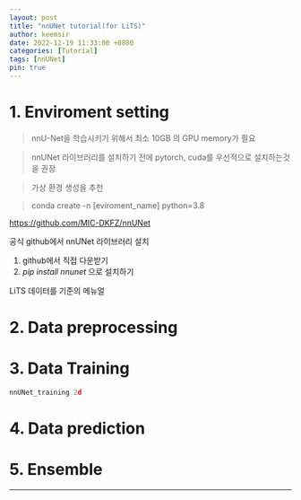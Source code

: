 ```yaml
---
layout: post
title: "nnUNet tutorial(for LiTS)"
author: keemsir
date: 2022-12-19 11:33:00 +0800
categories: [Tutorial]
tags: [nnUNet]
pin: true
---
```


<!-- categories: [Deep-learning, Machine-learning, nnUNet] -->


# 1. Enviroment setting

> nnU-Net을 학습시키기 위해서 최소 10GB 의 GPU memory가 필요

> nnUNet 라이브러리를 설치하기 전에 pytorch, cuda를 우선적으로 설치하는것을 권장

> 가상 환경 생성을 추천

> conda create -n [eviroment_name] python=3.8



https://github.com/MIC-DKFZ/nnUNet

공식 github에서 nnUNet 라이브러리 설치
1. github에서 직접 다운받기
2. _pip install nnunet_ 으로 설치하기

LiTS 데이터를 기준의 메뉴얼



# 2. Data preprocessing



# 3. Data Training

```python
nnUNet_training 2d 
```


# 4. Data prediction


# 5. Ensemble


---

